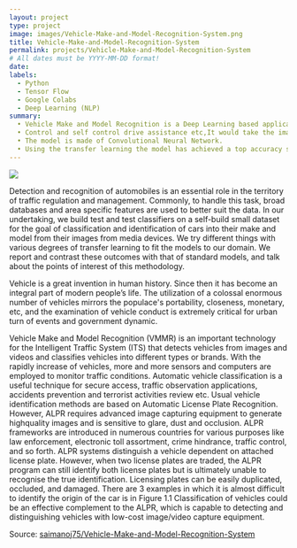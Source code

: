 ```yaml
---
layout: project
type: project
image: images/Vehicle-Make-and-Model-Recognition-System.png
title: Vehicle-Make-and-Model-Recognition-System
permalink: projects/Vehicle-Make-and-Model-Recognition-System
# All dates must be YYYY-MM-DD format!
date: 
labels:
  - Python
  - Tensor Flow
  - Google Colabs
  - Deep Learning (NLP)
summary: 
  • Vehicle Make and Model Recognition is a Deep Learning based application indented for traffic maintenance.
  • Control and self control drive assistance etc,It would take the image of a vehicle from a picture or a video and indicates and classification the vehicle to its make and model.
  • The model is made of Convolutional Neural Network.
  • Using the transfer learning the model has achieved a top accuracy score of 93 Percentage.
---
```


<img class="ui medium right floated rounded image" src="../images/Vehicle-Make-and-Model-Recognition-System.png">

Detection and recognition of automobiles is an essential role in the territory of traffic regulation and management. Commonly, to handle this task, broad databases and area specific features are used to better suit the data. In our undertaking, we build test and test classifiers on a self-build small dataset for the goal of classification and identification of cars into their make and model from their images from media devices. We try different things with various degrees of transfer learning to fit the models to our domain. We report and contrast these outcomes with that of standard models, and talk about the points of interest of this methodology.

Vehicle is a great invention in human history. Since then it has become an integral part of modern people’s life. The utilization of a colossal enormous number of vehicles mirrors the populace's portability, closeness, monetary, etc, and the examination of vehicle conduct is extremely critical for urban turn of events and government dynamic.

Vehicle Make and Model Recognition (VMMR) is an important technology for the Intelligent Traffic System (ITS) that detects vehicles from images and videos and classifies vehicles into different types or brands. With the rapidly increase of vehicles, more and more sensors and computers are employed to monitor traffic conditions. Automatic vehicle classification is a useful technique for secure access, traffic observation applications, accidents prevention and terrorist activities review etc. Usual vehicle identification methods are based on Automatic License Plate Recognition. However, ALPR requires advanced image capturing equipment to generate highquality images and is sensitive to glare, dust and occlusion. ALPR frameworks are introduced in numerous countries for various purposes like law enforcement, electronic toll assortment, crime
hindrance, traffic control, and so forth. ALPR systems distinguish a vehicle dependent on attached license plate. However, when two license plates are traded, the ALPR program can still identify both license plates but is ultimately unable to recognise the true identification. Licensing plates can be easily duplicated, occluded, and damaged. There are 3 examples in which it is almost difficult to identify the origin of the car is in Figure 1.1 Classification of vehicles could be an effective complement to the ALPR, which is capable to detecting and distinguishing vehicles with low-cost image/video capture equipment.

 
Source: <a href="https://github.com/saimanoj75/Vehicle-Make-and-Model-Recognition-System"><i class="large github icon"></i>saimanoj75/Vehicle-Make-and-Model-Recognition-System</a>
